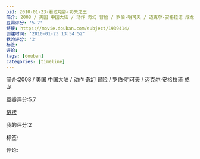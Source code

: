 ```yaml
---
pid: 2010-01-23-看过电影-功夫之王
简介: 2008 / 美国 中国大陆 / 动作 奇幻 冒险 / 罗伯·明可夫 / 迈克尔·安格拉诺 成龙
豆瓣评分: '5.7'
链接: https://movie.douban.com/subject/1939414/
创建时间: '2010-01-23 13:54:52'
我的评分: '2'
标签:
评论:
tags: [douban]
categories: [timeline]
---
```

简介:2008 / 美国 中国大陆 / 动作 奇幻 冒险 / 罗伯·明可夫 / 迈克尔·安格拉诺 成龙

豆瓣评分:5.7

[链接](https://movie.douban.com/subject/1939414/)

我的评分:2

标签:

评论:

